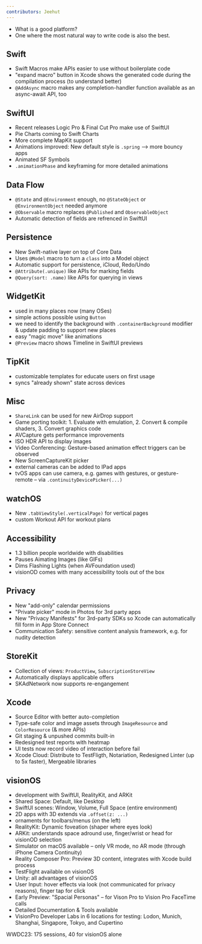 ```yaml
---
contributors: Jeehut
---
```


- What is a good platform?
- One where the most natural way to write code is also the best.

## Swift

- Swift Macros make APIs easier to use without boilerplate code
- "expand macro" button in Xcode shows the generated code during the compilation process (to understand better)
- `@AddAsync` macro makes any completion-handler function available as an async-await API, too

## SwiftUI
- Recent releases Logic Pro & Final Cut Pro make use of SwiftUI
- Pie Charts coming to Swift Charts
- More complete MapKit support
- Animations improved: New default style is `.spring` –> more bouncy apps
- Animated SF Symbols
- `.animationPhase` and keyframing for more detailed animations

## Data Flow
- `@State` and `@Environment` enough, no `@StateObject` or `@EnvironmentObject` needed anymore
- `@Observable` macro replaces `@Published` and `ObservableObject`
- Automatic detection of fields are refrenced in SwiftUI

## Persistence
- New Swift-native layer on top of Core Data
- Uses `@Model` macro to turn a `class` into a Model object
- Automatic support for persistence, iCloud, Redo/Undo
- `@Attribute(.unique)` like APIs for marking fields
- `@Query(sort: .name)` like APIs for querying in views

## WidgetKit
- used in many places now (many OSes)
- simple actions possible using `Button`
- we need to identify the background with `.containerBackground` modifier & update padding to support new places
- easy "magic move" like animations
- `@Preview` macro shows Timeline in SwiftUI previews


## TipKit
- customizable templates for educate users on first usage
- syncs "already shown" state across devices

## Misc
- `ShareLink` can be used for new AirDrop support
- Game porting toolkit: 1. Evaluate with emulation, 2. Convert & compile shaders, 3. Convert graphics code
- AVCapture gets performance improvements
- ISO HDR API to display images
- Video Conferencing: Gesture-based animation effect triggers can be observed
- New ScreenCaptureKit picker
- external cameras can be added to IPad apps
- tvOS apps can use camera, e.g. games with gestures, or gesture-remote – via `.continuityDevicePicker(...)`

## watchOS
- New `.tabViewStyle(.verticalPage)` for vertical pages
- custom Workout API for workout plans

## Accessibility
- 1.3 billion people worldwide with disabilities
- Pauses Aimating Images (like GIFs)
- Dims Flashing Lights (when AVFoundation used)
- visionOD comes with many accessibility tools out of the box

## Privacy
- New "add-only" calendar permissions
- "Private picker" mode in Photos for 3rd party apps
- New "Privacy Manifests" for 3rd-party SDKs so Xcode can automatically fill form in App Store Connect
- Communication Safety: sensitive content analysis framework, e.g. for nudity detection

## StoreKit
- Collection of views: `ProductView`, `SubscriptionStoreView`
- Automatically displays applicable offers
- SKAdNetwork now supports re-engangement

## Xcode
- Source Editor with better auto-completion
- Type-safe color and image assets through `ImageResource` and `ColorResource` (& more APIs)
- Git staging & unpushed commits built-in
- Redesigned test reports with heatmap
- UI tests now record video of interaction before fail
- Xcode Cloud: Distribute to TestFligth, Notariation, Redesigned Linter (up to 5x faster), Mergeable libraries

## visionOS
- development with SwiftUI, RealityKit, and ARKit
- Shared Space: Default, like Desktop
- SwiftUI scenes: Window, Volume, Full Space (entire environment)
- 2D apps with 3D extends via `.offset(z: ...)`
- ornaments for toolbars/menus (on the left)
- RealityKit: Dynamic foveation (shaper where eyes look)
- ARKit: understands space adround use, finger/wrist or head for visionOD selection
- Simulator on macOS available – only VR mode, no AR mode (through iPhone Camera Continuity)
- Reality Composer Pro: Preview 3D content, integrates with Xcode build process
- TestFlight available on visionOS
- Unity: all advantages of visionOS
- User Input: hover effects via look (not communicated for privacy reasons), finger tap for click
- Early Preview: "Spacial Personas" – for Vison Pro to Vision Pro FaceTime calls
- Detailed Documentation & Tools available
- VisionPro Developer Labs in 6 locations for testing: Lodon, Munich, Shanghai, Singapore, Tokyo, and Cupertino

WWDC23: 175 sessions, 40 for visionOS alone
